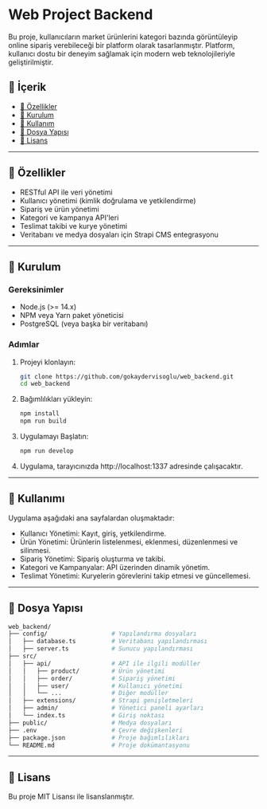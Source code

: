 # Web Project Backend

Bu proje, kullanıcıların market ürünlerini kategori bazında görüntüleyip online sipariş verebileceği bir platform olarak tasarlanmıştır. 
Platform, kullanıcı dostu bir deneyim sağlamak için modern web teknolojileriyle geliştirilmiştir.

## 📁 İçerik

- [🚀 Özellikler](#-özellikler)
- [🔧 Kurulum](#-kurulum)
- [📖 Kullanım](#-kullanımı)
- [📂 Dosya Yapısı](#-dosya-yapısı)
- [📜 Lisans](#-lisans)

---

## 🚀 Özellikler

- RESTful API ile veri yönetimi
- Kullanıcı yönetimi (kimlik doğrulama ve yetkilendirme)
- Sipariş ve ürün yönetimi
- Kategori ve kampanya API'leri
- Teslimat takibi ve kurye yönetimi
- Veritabanı ve medya dosyaları için Strapi CMS entegrasyonu

---

## 🔧 Kurulum

### Gereksinimler

- Node.js (>= 14.x)
- NPM veya Yarn paket yöneticisi
- PostgreSQL (veya başka bir veritabanı)

### Adımlar

1. Projeyi klonlayın:
   ```bash
   git clone https://github.com/gokaydervisoglu/web_backend.git
   cd web_backend
   ```
2. Bağımlılıkları yükleyin:
    ```bash
   npm install
   npm run build
   ```
3. Uygulamayı Başlatın:
    ```bash
   npm run develop
   ```
4. Uygulama, tarayıcınızda http://localhost:1337 adresinde çalışacaktır.

---

## 📖 Kullanımı

Uygulama aşağıdaki ana sayfalardan oluşmaktadır:

- Kullanıcı Yönetimi: Kayıt, giriş, yetkilendirme.
- Ürün Yönetimi: Ürünlerin listelenmesi, eklenmesi, düzenlenmesi ve silinmesi.
- Sipariş Yönetimi: Sipariş oluşturma ve takibi.
- Kategori ve Kampanyalar: API üzerinden dinamik yönetim.
- Teslimat Yönetimi: Kuryelerin görevlerini takip etmesi ve güncellemesi.

---

## 📂 Dosya Yapısı
 ```bash
web_backend/
├── config/                  # Yapılandırma dosyaları
│   ├── database.ts          # Veritabanı yapılandırması
│   ├── server.ts            # Sunucu yapılandırması
├── src/
│   ├── api/                 # API ile ilgili modüller
│   │   ├── product/         # Ürün yönetimi
│   │   ├── order/           # Sipariş yönetimi
│   │   ├── user/            # Kullanıcı yönetimi
│   │   └── ...              # Diğer modüller
│   ├── extensions/          # Strapi genişletmeleri
│   ├── admin/               # Yönetici paneli ayarları
│   └── index.ts             # Giriş noktası
├── public/                  # Medya dosyaları
├── .env                     # Çevre değişkenleri
├── package.json             # Proje bağımlılıkları
└── README.md                # Proje dokümantasyonu
  ```
---

## 📜 Lisans
Bu proje MIT Lisansı ile lisanslanmıştır.

  

